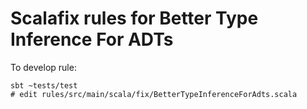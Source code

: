# Scalafix rules for Better Type Inference For ADTs

To develop rule:
```
sbt ~tests/test
# edit rules/src/main/scala/fix/BetterTypeInferenceForAdts.scala
```
